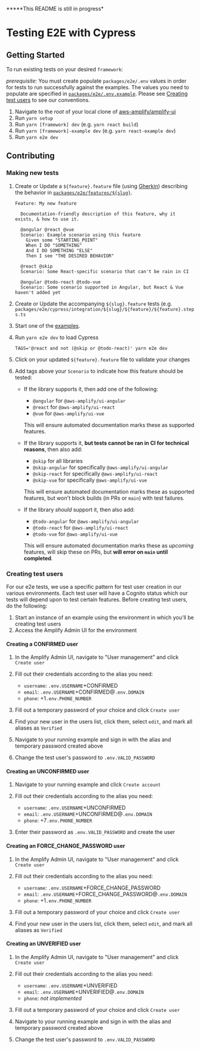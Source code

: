 **\***This README is still in progress\*

# Testing E2E with Cypress

## Getting Started

To run existing tests on your desired `framework`:

_prerequisite_: You must create populate `packages/e2e/.env` values in order for tests to run successfully against the examples. The values you need to populate are specified in [`packages/e2e/.env.example`](./.env.example). Please see [Creating test users](#creating-test-users) to see our conventions.

1. Navigate to the _root_ of your local clone of [aws-amplify/amplify-ui](https://github.com/aws-amplify/amplify-ui)
1. Run `yarn setup`
1. Run `yarn [framework] dev` (e.g. `yarn react build`)
1. Run `yarn [framework]-example dev` (e.g. `yarn react-example dev`)
1. Run `yarn e2e dev`

## Contributing

### Making new tests

1. Create or Update a `${feature}.feature` file (using [Gherkin](https://cucumber.io/docs/gherkin/reference/)) describing the behavior in [`packages/e2e/features/${slug}`](packages/e2e/features).

   ```gherkin
   Feature: My new feature

     Documentation-friendly description of this feature, why it exists, & how to use it.

     @angular @react @vue
     Scenario: Example scenario using this feature
       Given some "STARTING_POINT"
       When I DO "SOMETHING"
       And I DO SOMETHING "ELSE"
       Then I see "THE DESIRED BEHAVIOR"

     @react @skip
     Scenario: Some React-specific scenario that can't be rain in CI

     @angular @todo-react @todo-vue
     Scenario: Some scenario supported in Angular, but React & Vue haven't added yet
   ```

1. Create or Update the accompanying `${slug}.feature` tests (e.g. `packages/e2e/cypress/integration/${slug}/${feature}/${feature}.steps.ts`
1. Start one of the [examples](examples).
1. Run `yarn e2e dev` to load Cypress

   ```shell
   TAGS='@react and not (@skip or @todo-react)' yarn e2e dev
   ```

1. Click on your updated `${feature}.feature` file to validate your changes
1. Add tags above your `Scenario` to indicate how this feature should be tested:

   - If the library supports it, then add one of the following:

     - `@angular` for `@aws-amplify/ui-angular`
     - `@react` for `@aws-amplify/ui-react`
     - `@vue` for `@aws-amplify/ui-vue`

     This will ensure automated documentation marks these as supported features.

   - If the library supports it, **but tests cannot be ran in CI for technical reasons**, then also add:

     - `@skip` for all libraries
     - `@skip-angular` for specifically `@aws-amplify/ui-angular`
     - `@skip-react` for specifically `@aws-amplify/ui-react`
     - `@skip-vue` for specifically `@aws-amplify/ui-vue`

     This will ensure automated documentation marks these as supported features, but won't block builds (in PRs or `main`) with test failures.

   - If the library _should_ support it, then also add:

     - `@todo-angular` for `@aws-amplify/ui-angular`
     - `@todo-react` for `@aws-amplify/ui-react`
     - `@todo-vue` for `@aws-amplify/ui-vue`

     This will ensure automated documentation marks these as _upcoming_ features, will skip these on PRs, but **will error on `main` until completed**.

### Creating test users

For our e2e tests, we use a specific pattern for test user creation in our various environments. Each test user will have a Cognito status which our tests will depend upon to test certain features. Before creating test users, do the following:

1. Start an instance of an example using the environment in which you'll be creating test users
2. Access the Amplify Admin UI for the environment

#### Creating a CONFIRMED user

1. In the Amplify Admin UI, navigate to "User management" and click `Create user`
2. Fill out their credentials according to the alias you need:

   - `username`: `.env.USERNAME`+CONFIRMED
   - `email`: `.env.USERNAME`+CONFIRMED@`.env.DOMAIN`
   - `phone`: +1`.env.PHONE_NUMBER`

3. Fill out a temporary password of your choice and click `Create user`
4. Find your new user in the users list, click them, select `edit`, and mark all aliases as `Verified`
5. Navigate to your running example and sign in with the alias and temporary password created above
6. Change the test user's password to `.env.VALID_PASSWORD`

#### Creating an UNCONFIRMED user

1. Navigate to your running example and click `Create account`
2. Fill out their credentials according to the alias you need:

   - `username`: `.env.USERNAME`+UNCONFIRMED
   - `email`: `.env.USERNAME`+UNCONFIRMED@`.env.DOMAIN`
   - `phone`: +7`.env.PHONE_NUMBER`

3. Enter their password as `.env.VALID_PASSWORD` and create the user

#### Creating an FORCE_CHANGE_PASSWORD user

1. In the Amplify Admin UI, navigate to "User management" and click `Create user`
2. Fill out their credentials according to the alias you need:

   - `username`: `.env.USERNAME`+FORCE_CHANGE_PASSWORD
   - `email`: `.env.USERNAME`+FORCE_CHANGE_PASSWORD@`.env.DOMAIN`
   - `phone`: +1`.env.PHONE_NUMBER`

3. Fill out a temporary password of your choice and click `Create user`
4. Find your new user in the users list, click them, select `edit`, and mark all aliases as `Verified`

#### Creating an UNVERIFIED user

1. In the Amplify Admin UI, navigate to "User management" and click `Create user`
2. Fill out their credentials according to the alias you need:

   - `username`: `.env.USERNAME`+UNVERIFIED
   - `email`: `.env.USERNAME`+UNVERIFIED@`.env.DOMAIN`
   - `phone`: _not implemented_

3. Fill out a temporary password of your choice and click `Create user`
4. Navigate to your running example and sign in with the alias and temporary password created above
5. Change the test user's password to `.env.VALID_PASSWORD`
